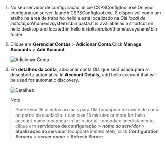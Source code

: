 1. <span data-ttu-id="7ae4e-101">No seu servidor de configuração, inicie CSPSConfigtool.exe.</span><span class="sxs-lookup"><span data-stu-id="7ae4e-101">On your configuration server, launch CSPSConfigtool.exe.</span></span> <span data-ttu-id="7ae4e-102">É disponível como um atalho na área de trabalho hello e está localizado na Olá *local de instalação*\home\svsystems\bin pasta.</span><span class="sxs-lookup"><span data-stu-id="7ae4e-102">It is available as a shortcut on hello desktop and located in hello *install location*\home\svsystems\bin folder.</span></span>
2. <span data-ttu-id="7ae4e-103">Clique em **Gerenciar Contas** > **Adicionar Conta**.</span><span class="sxs-lookup"><span data-stu-id="7ae4e-103">Click **Manage Accounts** > **Add Account**.</span></span>

    ![Adicionar Conta](./media/site-recovery-add-vcenter-account/credentials1.png)
3. <span data-ttu-id="7ae4e-105">Em **detalhes da conta**, adicionar conta Olá que será usada para a descoberta automática.</span><span class="sxs-lookup"><span data-stu-id="7ae4e-105">In **Account Details**, add hello account that will be used for automatic discovery.</span></span>

    ![Detalhes](./media/site-recovery-add-vcenter-account/credentials2.png)

    > [!Note]
  > <span data-ttu-id="7ae4e-107">Pode levar 15 minutos ou mais para Olá tooappear de nome de conta no portal de saudação.</span><span class="sxs-lookup"><span data-stu-id="7ae4e-107">It can take 15 minutes or more for hello account name tooappear in hello portal.</span></span> <span data-ttu-id="7ae4e-108">tooupdate imediatamente, clique em **servidores de configuração** > ***nome do servidor*** > **atualização do servidor**.</span><span class="sxs-lookup"><span data-stu-id="7ae4e-108">tooupdate immediately, click **Configuration Servers** > ***server name*** > **Refresh Server**.</span></span>
